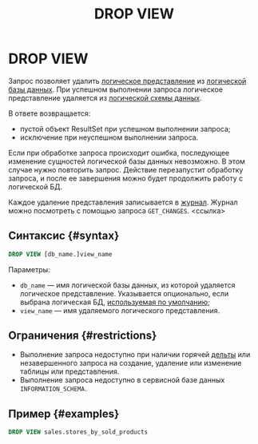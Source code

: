 ﻿---
layout: default
title: DROP VIEW
nav_order: 24
parent: Запросы SQL+
grand_parent: Справочная информация
has_children: false
has_toc: false
---

# DROP VIEW

Запрос позволяет удалить [логическое представление](../../../overview/main_concepts/logical_view/logical_view.md) 
из [логической базы данных](../../../overview/main_concepts/logical_db/logical_db.md).
При успешном выполнении запроса логическое представление удаляется из
[логической схемы данных](../../../overview/main_concepts/logical_schema/logical_schema.md).

В ответе возвращается:
*   пустой объект ResultSet при успешном выполнении запроса;
*   исключение при неуспешном выполнении запроса.

Если при обработке запроса происходит ошибка, последующее изменение сущностей логической базы данных невозможно. В этом
случае нужно повторить запрос. Действие перезапустит обработку запроса, и после ее завершения можно будет продолжить
работу с логической БД.

Каждое удаление представления записывается в [журнал](../../../overview/main_concepts/changelog/changelog.md). Журнал
можно посмотреть с помощью запроса `GET_CHANGES`. <ссылка>

## Синтаксис {#syntax}

```sql
DROP VIEW [db_name.]view_name
```

Параметры:
*   `db_name` — имя логической базы данных, из которой удаляется логическое представление. Указывается 
    опционально, если выбрана логическая БД, [используемая по умолчанию](../../../working_with_system/other_features/default_db_set-up/default_db_set-up.md);
*   `view_name` — имя удаляемого логического представления.

## Ограничения {#restrictions}

*   Выполнение запроса недоступно при наличии горячей [дельты](../../../overview/main_concepts/delta/delta.md) или 
    незавершенного запроса на создание, удаление или изменение таблицы или представления.
*   Выполнение запроса недоступно в сервисной базе данных `INFORMATION_SCHEMA`.

## Пример {#examples}

```sql
DROP VIEW sales.stores_by_sold_products
```